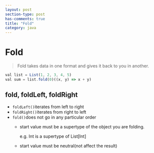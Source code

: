 ```yaml
---
layout: post
section-type: post
has-comments: true
title: "Fold"
category: java
---
```

# Fold

> Fold takes data in one format and gives it back to you in another. 
> 

```jsx
val list = List(1, 2, 3, 4, 5)
val sum = list.fold(0)((x, y) => x + y)
```

## fold, foldLeft, foldRight

- `foldLeft()`iterates from left to right
- `foldRight()`iterates from right to left
- `fold()`does not go in any particular order
    - start value must be a supertype of the object you are folding.
        
        e.g. Int is a supertype of List[Int]
        
    - start value must be neutral(not affect the result)